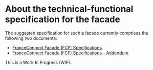 # About the technical-functional specification for the facade

The suggested specification for such a facade currently comprises the following two documents:
- [FranceConnect Facade (FCF) Specifications](https://github.com/microsoft/franceconnect-facade-dotnet-webapp-aspnetcore/tree/master/docs/Facade%20(FCF)%20Specifications.docx).
- [FranceConnect Facade (FCF) Specifications - Addendum](https://github.com/microsoft/franceconnect-facade-dotnet-webapp-aspnetcore/tree/master/FranceConnect/Facade%20(FCF)%20Specifications%20-%20Addendum.docx).

This is a Work In Progress (WIP).